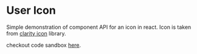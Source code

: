 # User Icon

Simple demonstration of component API for an icon in react. Icon is taken from [clarity icon](http://clarity.design/) library.

checkout code sandbox [here](https://codesandbox.io/s/pp6lwwyrqx).